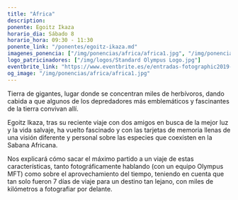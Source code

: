 ```yaml
---
title: "África"
description: 
ponente: Egoitz Ikaza
horario_dia: Sábado 8
horario_hora: 09:30 - 11:30
ponente_link: "/ponentes/egoitz-ikaza.md"
imagenes_ponencia: ["/img/ponencias/africa/africa1.jpg", "/img/ponencias/africa/africa2.jpg"]
logo_patricinadores: ["/img/logos/Standard Olympus Logo.jpg"]
eventbrite_link: "https://www.eventbrite.es/e/entradas-fotographic2019-61801209080"
og_image: "/img/ponencias/africa/africa1.jpg"
---
```

Tierra de gigantes, lugar donde se concentran miles de herbívoros, dando cabida a que algunos de los depredadores más emblemáticos y fascinantes de la tierra convivan allí.

Egoitz Ikaza, tras su reciente viaje con dos amigos en busca de la mejor luz y la vida salvaje, ha vuelto fascinado y con las tarjetas de memoria llenas de una visión diferente y personal sobre las especies que coexisten en la Sabana Africana.

Nos explicará cómo sacar el máximo partido a un viaje de estas características, tanto fotográficamente hablando (con un equipo Olympus MFT) como sobre el aprovechamiento del tiempo, teniendo en cuenta que tan solo fueron 7 días de viaje para un destino tan lejano, con miles de kilómetros a fotografiar por delante.